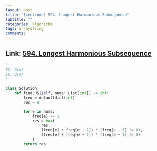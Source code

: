 ```yaml
---
layout: post
title: "[Leetcode] 594. Longest Harmonious Subsequence"
subtitle: ""
categories: algorithm
tags: arraystring
comments:
---
```


## Link: [594. Longest Harmonious Subsequence](https://leetcode.com/problems/longest-harmonious-subsequence/)

```py
'''
TC: O(n)
SC: O(n)
'''

class Solution:
    def findLHS(self, nums: List[int]) -> int:
        freq = defaultdict(int)
        res = 0

        for e in nums:
            freq[e] += 1
            res = max(
                res,
                (freq[e] + freq[e - 1]) * (freq[e - 1] != 0),
                (freq[e] + freq[e + 1]) * (freq[e + 1] != 0)
            )
        return res

```
